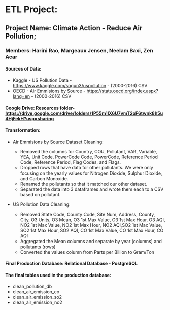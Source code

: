 # ETL Project:
## Project Name: Climate Action - Reduce Air Pollution;
### Members: Harini Rao, Margeaux Jensen, Neelam Baxi, Zen Acar


#### Sources of Data:
-	Kaggle - US Pollution Data - https://www.kaggle.com/sogun3/uspollution -  (2000-2016) CSV 
-	OECD - Air Emmisions by Source - https://stats.oecd.org/index.aspx?lang=en - (2000-2016) CSV

#### Google Drive: Resources folder- https://drive.google.com/drive/folders/1P55m1IX6U7vmT2oF6twnk8h5u4HjFekH?usp=sharing

	
#### Transformation:
-	Air Emmisions by Source Dataset Cleaning:
	-	Removed the columns for Country, COU, Pollutant, VAR, Variable, YEA, Unit Code, PowerCode Code, PowerCode, Reference 			Period Code, Reference Period, Flag Codes, and Flags. 
	-	Dropped rows that have data for other pollutants. We were only focusing on the yearly values for Nitrogen Dioxide, 			Sulphur Dioxide, and Carbon Monoxide.
	-	Renamed the pollutants so that it matched our other dataset. 
	-	Separated the data into 3 dataframes and wrote them each to a CSV based on pollutant. 


-	US Pollution Data Cleaning:
	-	Removed State Code, County Code, Site Num, Address, County, City, O3 Units, O3 Mean, O3 1st Max Value, O3 1st Max Hour, 		O3 AQI, NO2 1st Max Value, NO2 1st Max Hour, NO2 AQI,SO2 1st Max Value, SO2 1st Max Hour, SO2 AQI, CO 1st Max Value, CO 		1st Max Hour, CO AQI
	-	Aggregated the Mean columns and separate by year (columns) and pollutants (rows)
	- 	Converted the values column from Parts per Billion to Gram/Ton

#### Final Production Database: Relational Database - PostgreSQL

#### The final tables used in the production database:
- 	clean_pollution_db
- 	clean_air_emission_co
- 	clean_air_emission_so2
- 	clean_air_emission_no2



